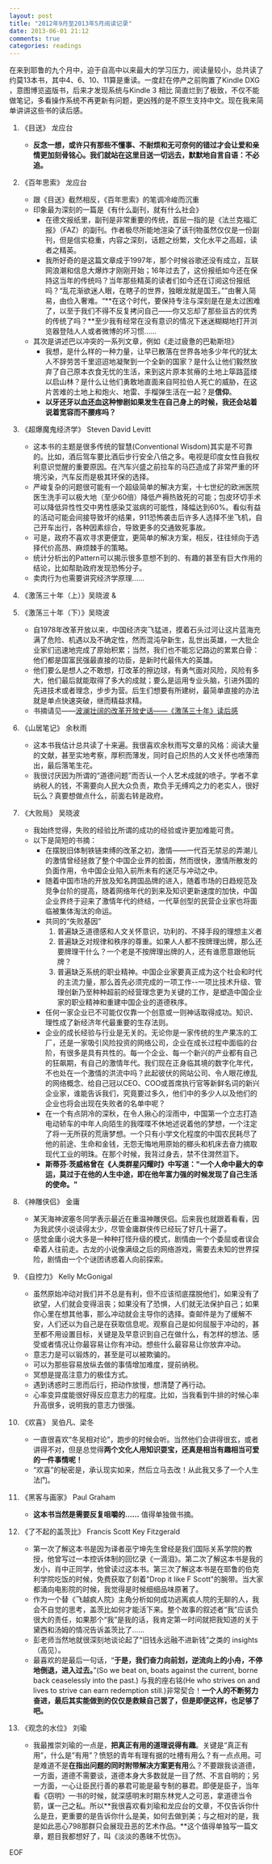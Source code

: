 ```yaml
---
layout: post
title: "2012年9月至2013年5月阅读记录"
date: 2013-06-01 21:12
comments: true
categories: readings
---
```


在来到耶鲁的九个月中，迫于自高中以来最大的学习压力，阅读量较小，总共读了约莫13本书，其中4、6、10、11算是重读。一度赶在停产之前购置了Kindle DXG ，意图博览盗版书，后来才发现系统与Kindle 3 相比 简直烂到了极致，不仅不能做笔记，多看操作系统不再更新有问题，更凶残的是不原生支持中文。现在我来简单讲讲这些书的读后感。

1. 《目送》 龙应台
	- **反念一想，或许只有那些不懂事、不耐烦和无可奈何的错过才会让爱和亲情更加刻骨铭心。我们就站在这里目送一切远去，默默地自言自语：不必追。**
2. 《百年思索》 龙应台
	- 跟《目送》截然相反，《百年思索》的笔调冷峻而沉重
	- 印象最为深刻的一篇是《有什么副刊，就有什么社会》
		- 在德文报纸里，副刊是非常重要的传统，首屈一指的是《法兰克福汇报》（FAZ）的副刊。作者极尽所能地渲染了该刊物虽然仅仅是一份副刊，但是信实稳重，内容之深刻，话题之纷繁，文化水平之高超，读者之精英。
		- 我所好奇的是这篇文章成于1997年，那个时候谷歌还没有成立，互联网浪潮和信息大爆炸才刚刚开始；16年过去了，这份报纸如今还在保持这当年的传统吗？当年那些精英的读者们如今还在订阅这份报纸吗？“乱花渐欲迷人眼，在瞎子的世界，独眼龙就是国王。””由奢入简易，由俭入奢难。“**在这个时代，要保持专注与深刻是在是太过困难了，以至于我们不得不反复拷问自己——你又忘却了那些亘古的优秀的传统了吗？**至少我有经常在没有意识的情况下迷迷糊糊地打开浏览器登陆人人或者微博的坏习惯……
	- 其次是讲述巴以冲突的一系列文章，例如《走过疲惫的巴勒斯坦》
		- 我想，是什么样的一种力量，让早已散落在世界各地多少年代的犹太人不辞劳苦千里迢迢地凝聚到一个全新的国家？是什么让他们毅然放弃了自己原本衣食无忧的生活，来到这片原本贫瘠的土地上筚路蓝缕以启山林？是什么让他们勇敢地直面来自阿拉伯人死亡的威胁，在这片苦难的土地上和炮火、地雷、手榴弹生活在一起？是**信仰**。
		- **以牙还牙以血还血这种惨剧如果发生在自己身上的时候，我还会站着说着宽容而不腰疼吗？**
3. 《超爆魔鬼经济学》 Steven David Levitt
	- 这本书的主题是很多传统的智慧(Conventional Wisdom)其实是不可靠的。比如，酒后驾车要比酒后步行安全八倍之多。电视是印度女性自我权利意识觉醒的重要原因。在汽车兴盛之前拉车的马匹造成了非常严重的环境污染，汽车反而是极其环保的选择。
	- 严峻复杂的问题很可能有一个超级简单的解决方案，十七世纪的欧洲医院医生洗手可以极大地（至少60倍）降低产褥热致死的可能；包皮环切手术可以降低异性性交中男性感染艾滋病的可能性，降幅达到60%。看似有益的活动可能会间接导致坏的结果，911恐怖袭击后许多人选择不坐飞机，自己开车出行，各种因素综合，导致更多的交通致死事故。
	- 可是，政府不喜欢寻求更便宜，更简单的解决方案，相反，往往倾向于选择代价高昂、麻烦棘手的策略。
	- 统计分析出的Pattern可以揭示很多意想不到的、有趣的甚至有巨大作用的结论，比如帮助政府发现恐怖分子。
	- 卖肉行为也需要讲究经济学原理……
4. 《激荡三十年（上）》吴晓波 &
5. 《激荡三十年（下）》吴晓波
	- 自1978年改革开放以来，中国经济突飞猛进，摸着石头过河让这片蓝海充满了危险、机遇以及不确定性，然而混沌孕新生，乱世出英雄，一大批企业家们迅速地完成了原始积累；当然，我们也不能忘记路边的累累白骨：他们都是国富民强最直接的功臣，是新时代最伟大的英雄。
	- 他们要么是想人之不敢想，打改革的擦边球，有勇气面对风险，风险有多大，他们最后就能取得了多大的成就；要么是运用专业头脑，引进外国的先进技术或者理念，步步为营。后生们想要有所建树，最简单直接的办法就是单点快速突破，继而精益求精。
	- 书摘请见——[波澜壮阔的改革开放史话——《激荡三十年》读后感](http://www.puncsky.com/blog/2013/06/01/bo-lan-zhuang-kuo-de-gai-ge-kai-fa-shi-hua-%3C%3Cji-dang-san-shi-nian-%3E%3E-du-hou-gan/)

6. 《山居笔记》 余秋雨
	- 这本书我估计总共读了十来遍。我很喜欢余秋雨写文章的风格：阅读大量的文献，甚至实地考察，厚积而薄发，同时自己炽热的人文关怀也喷薄而出，最后落笔生花。
	- 我很讨厌因为所谓的“道德问题”而否认一个人艺术成就的喷子。学者不拿纳税人的钱，不需要向人民大众负责，欺负手无缚鸡之力的老实人，很好玩么？真要想做点什么，前面右转是政府。
7. 《大败局》 吴晓波
	- 我始终觉得，失败的经验比所谓的成功的经验或许更加难能可贵。
	- 以下是简短的书摘：
		- 在摆脱旧体制铁链束缚的改革之初，激情——一代百无禁忌的弄潮儿的激情曾经拯救了整个中国企业界的脸面，然而很快，激情所散发的负面作用，令中国企业陷入前所未有的迷茫与冲动之中。
		- 随着中国市场的开放及知名跨国品牌的进入，随着市场的日趋规范及竞争台阶的提高，随着网络年代的到来及知识更新速度的加快，中国企业界终于迎来了激情年代的终结，一代草创型的民营企业家也将面临被集体淘汰的命运。
		- 共同的“失败基因”
			1. 普遍缺乏道德感和人文关怀意识，功利的、不择手段的理想主义者
			2. 普遍缺乏对规律和秩序的尊重。如果人人都不按牌理出牌，那么还要牌理干什么？一个老是不按牌理出牌的人，还有谁愿意跟他玩牌？
			3. 普遍缺乏系统的职业精神。中国企业家要真正成为这个社会和时代的主流力量，那么首先必须完成的一项工作--一项比技术升级、管理创新乃至种种超前的经营理念更为关键的工作，是塑造中国企业家的职业精神和重建中国企业的道德秩序。
		- 任何一家企业已不可能仅仅靠一个创意或一则神话取得成功。知识、理性成了新经济年代最重要的生存法则。
		- 企业的成长经验与行业是无关的。无论你是一家传统的生产果冻的工厂，还是一家吸引风险投资的网络公司，企业在成长过程中面临的台阶，有很多是具有共性的。每一个企业、每一个新兴的产业都有自己的狂飙期，有自己的激情年代。我们现在正身临其境的数字化年代，不也处在一个激情的洪流中吗？此起彼伏的网站公司、令人眼花缭乱的网络概念、给自己冠以CEO、COO或首席执行官等新鲜名词的新兴企业家，谁能告诉我们，究竟要过多久，他们中的多少人以及他们的企业也将会出现在失败者的名单中呢？
		- 在一个有点阴冷的深秋，在令人揪心的淫雨中，中国第一个立志打造电动轿车的中年人向陌生的我喋喋不休地述说着他的梦想，一个注定了将一无所获的荒唐梦想。一个只有小学文化程度的中国农民耗尽了他的前途、生命和金钱，无怨无悔地用原始的榔头和机床去奋力摘取现代工业的明珠。在那个时候，我背过身去，禁不住潸然泪下。
		- **斯蒂芬·茨威格曾在《人类群星闪耀时》中写道："一个人命中最大的幸运，莫过于在他的人生中途，即在他年富力强的时候发现了自己生活的使命。"**

8. 《神雕侠侣》 金庸
	- 某天海神波塞冬同学表示最近在重温神雕侠侣。后来我也就跟着看看，因为我武侠小说读得太少，尽管金庸群侠传已经玩了好几十遍了。
	- 感觉金庸小说大多是一种种打怪升级的模式，剧情由一个个委屈或者误会牵着人往前走。古龙的小说像满级之后的网络游戏，需要去未知的世界探险，剧情由一个个谜团诱惑着人向前探索。
9. 《自控力》 Kelly McGonigal
	- 虽然原始冲动对我们并不总是有利，但不应该彻底摆脱他们，如果没有了欲望，人们就会变得沮丧；如果没有了恐惧，人们就无法保护自己；如果你心里在想其他事，那么冲动就会主导你的选择。查邮件是为了缓解不安，人们还以为自己是在获取信息呢。观察自己是如何屈服于冲动的，甚至都不用设置目标，关键是及早意识到自己在做什么，有怎样的想法、感受或者情况让你最容易让你有冲动。想些什么最容易让你放弃冲动。
	- 意志力是可以锻炼的，甚至是可以被欺骗的。
	- 可以为那些容易放纵去做的事情增加难度，提前纳税。
	- 冥想是提高注意力的极佳方式。
	- 遇到诱惑时三思而后行，把动作放慢，想清楚了再行动。
	- 心率变异度能很好得反应意志力的程度。比如，当我看到牛排的时候心率升高很多，说明我的意志力很强。
10. 《欢喜》 吴伯凡、梁冬
	- 一直很喜欢“冬吴相对论”，跑步的时候会听。当然他们会讲得很玄，或者讲得不对，但是总觉得**两个文化人用知识耍宝，还真是相当有趣相当可爱的一件事情呢！**
	- “欢喜”的秘密是，承认现实如来，然后立马去改！从此我又多了一个人生法门。
11. 《黑客与画家》 Paul Graham
	- **这本书当然是需要反复咀嚼的……** 值得单独做书摘。
12. 《了不起的盖茨比》 Francis Scott Key Fitzgerald
	- 第一次了解这本书是因为译者巫宁坤先生曾经是我们国际关系学院的教授，他曾写过一本控诉体制的回忆录《一滴泪》。第二次了解这本书是我的发小，肖中正同学，他曾读过这本书。第三次了解这本书是在耶鲁的伯克利学院吃饭的时候，免费获取了刻着"Drop it like F Scott"的腕带。当大家都涌向电影院的时候，我觉得是时候细细品味原著了。
	- 作为一个替《飞越疯人院》主角分析如何成功逃离疯人院的无聊的人，我会不自觉的思考，盖茨比如何才能活下来。整个故事的叙述者“我”应该负很大的责任，如果那个“我”是我的话，我肯定第一时间就把我知道的关于黛西和汤姆的情况告诉盖茨比了……
	- 彭老师当然地就很深刻地谈论起了“旧钱永远融不进新钱”之类的 insights（高见）。
	- 最喜欢的是最后一句话，“**于是，我们奋力向前划，逆流向上的小舟，不停地倒退，进入过去。**”(So we beat on, boats against the current, borne back ceaselessly into the past.) 与我的座右铭(He who strives on and lives to strive can earn redemption still.)非常契合！**一个人的不断努力奋进，最后其实能做到的仅仅是救赎自己罢了，但是即便这样，也足够了吧。**
	
13. 《观念的水位》 刘瑜
	- 我最推崇刘瑜的一点是，**把真正有用的道理说得有趣**。关键是“真正有用”，什么是”有用”？愤怒的青年有理有据的吐槽有用么？有一点点用。可是难道不是**在指出问题的同时附带解决方案更有用**么？不要跟我谈道德，一方面，道德不需要谈，道德本身大多数就是一目了然、不言自明的；另一方面，一心让臣民行善的暴君可能是最专制的暴君。即便是臣子，当年看《窃明》一书的时候，就深感明末时期东林党人之可恶，拿道德当令箭，谋一己之私。所以**我很喜欢看刘瑜和龙应台的文章，不仅告诉你什么是丑，更重要的是告诉你什么是美，如何去做到美；与之相对的是，我是如此恶心798那群只会展现丑恶的艺术作品。**这个值得单独写一篇文章，题目我都想好了，叫《淡淡的愚昧不忧伤》。

EOF